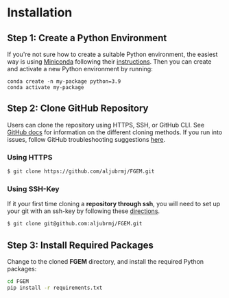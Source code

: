 # Installation

## Step 1: Create a Python Environment

If you're not sure how to create a suitable Python environment, the easiest way is using [Miniconda](https://docs.conda.io/en/latest/miniconda.html) 
following their [instructions](https://docs.conda.io/en/latest/miniconda.html). Then you can create and activate a new Python environment by running:

```
conda create -n my-package python=3.9
conda activate my-package
```

## Step 2: Clone GitHub Repository

Users can clone the repository using HTTPS, SSH, or GitHub CLI. See [GitHub docs](https://docs.github.com/en/repositories/creating-and-managing-repositories/cloning-a-repository) for information on the different cloning methods. 
If you run into issues, follow GitHub troubleshooting suggestions [here](https://docs.github.com/en/repositories/creating-and-managing-repositories/troubleshooting-cloning-errors#https-cloning-errors).

### Using HTTPS

```bash
$ git clone https://github.com/aljubrmj/FGEM.git
```

### Using SSH-Key

If it your first time cloning a **repository through ssh**, you will need to set up your git with an ssh-key by following these [directions](https://docs.github.com/en/authentication/connecting-to-github-with-ssh/generating-a-new-ssh-key-and-adding-it-to-the-ssh-agent).

```bash
$ git clone git@github.com:aljubrmj/FGEM.git
```

## Step 3: Install Required Packages
Change to the cloned **FGEM** directory, and install the required Python packages:

```bash
cd FGEM
pip install -r requirements.txt
```
